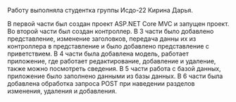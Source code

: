 Работу выполняла студентка группы Исдо-22 Кирина Дарья.


В первой части был создан проект ASP.NET Core MVC и запущен проект.
Во второй части был создан контроллер.
В 3 части было добавлено представление, изменение заголовков, передача данны их из контроллера в представление и было добавлено представление с приветствием.
В 4 части была добавлена модель, работает приложение, где работает редактирование, добавление и удаление, также можно посмотреть сведения.
В 5 части работа с базой данных, приложение было заполнено данными из базы данных.
В 6 части была добавлена обработка запроса POST при наведении разделов изменения, удаления и добавления.
